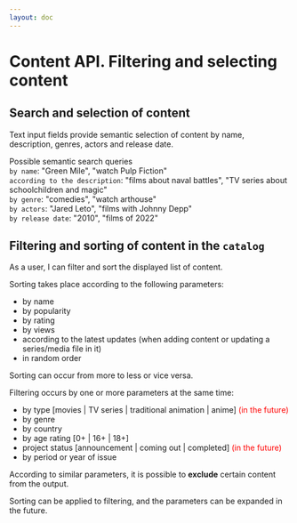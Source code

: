 ```yaml
---
layout: doc
---
```



# Content API. Filtering and selecting content

## Search and selection of content

Text input fields provide semantic selection of content by name, description, genres, actors and release date.

Possible semantic search queries <br/>
`by name`: "Green Mile", "watch Pulp Fiction" <br/>
`according to the description`: "films about naval battles", "TV series about schoolchildren and magic" <br/>
`by genre`: "comedies", "watch arthouse" <br/>
`by actors`: "Jared Leto", "films with Johnny Depp" <br/>
`by release date`: "2010", "films of 2022" <br/>

## Filtering and sorting of content in the `catalog`

As a user, I can filter and sort the displayed list of content.

Sorting takes place according to the following parameters:
- by name
- by popularity
- by rating
- by views
- according to the latest updates (when adding content or updating a series/media file in it)
- in random order

Sorting can occur from more to less or vice versa.

Filtering occurs by one or more parameters at the same time:
- by type [movies | TV series | traditional animation | anime] <span style="color: red">(in the future)</span>
- by genre
- by country
- by age rating [0+ | 16+ | 18+]
- project status [announcement | coming out | completed] <span style="color: red">(in the future)</span>
- by period or year of issue

According to similar parameters, it is possible to **exclude** certain content from the output. 

Sorting can be applied to filtering, and the parameters can be expanded in the future.


